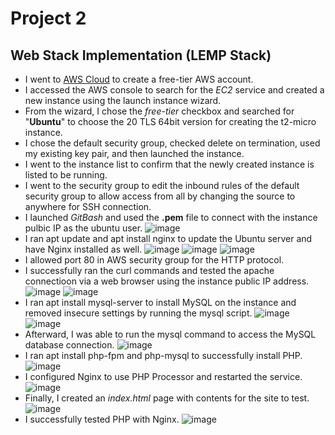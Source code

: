 # Project 2
## Web Stack Implementation (LEMP Stack)
- I went to [AWS Cloud](aws.amazon.com) to create a free-tier AWS account.
- I accessed the AWS console to search for the *EC2* service and created a new instance using the launch instance wizard.
- From the wizard, I chose the *free-tier* checkbox and searched for "**Ubuntu**" to choose the 20 TLS 64bit version for creating the t2-micro instance.
- I chose the default security group, checked delete on termination, used my existing key pair, and then launched the instance.
- I went to the instance list to confirm that the newly created instance is listed to be running.
- I went to the security group to edit the inbound rules of the default security group to allow access from all by changing the source to anywhere for SSH connection.
- I launched *GitBash* and used the __.pem__ file to connect with the instance pulbic IP as the ubuntu user.
![image](https://user-images.githubusercontent.com/33117664/116296257-e8a29e00-a791-11eb-8a82-fbc3cbaa89ca.png)
- I ran apt update and apt install nginx to update the Ubuntu server and have Nginx installed as well.
![image](https://user-images.githubusercontent.com/33117664/116297508-3c61b700-a793-11eb-9032-e0e5404fb2e5.png)
![image](https://user-images.githubusercontent.com/33117664/116304405-72ef0000-a79a-11eb-8872-0d6369cf219b.png)
![image](https://user-images.githubusercontent.com/33117664/116304666-b9dcf580-a79a-11eb-88ea-95865d0c6667.png)
- I allowed port 80 in AWS security group for the HTTP protocol.
- I successfully ran the curl commands and tested the apache connectioon via a web browser using the instance public IP address.
![image](https://user-images.githubusercontent.com/33117664/116304891-f4469280-a79a-11eb-993c-e7f69881f8fb.png)
![image](https://user-images.githubusercontent.com/33117664/116304955-058f9f00-a79b-11eb-8abd-0b3d2207858c.png)
- I ran apt install mysql-server to install MySQL on the instance and removed insecure settings by running the mysql script.
![image](https://user-images.githubusercontent.com/33117664/116305509-c9107300-a79b-11eb-8f83-329e94e23f5c.png)
![image](https://user-images.githubusercontent.com/33117664/116305671-ffe68900-a79b-11eb-943f-0a0b20c8552f.png)
- Afterward, I was able to run the mysql command to access the MySQL database connection.
![image](https://user-images.githubusercontent.com/33117664/116305804-302e2780-a79c-11eb-9ada-561865720a65.png)
- I ran apt install php-fpm and php-mysql to successfully install PHP.
![image](https://user-images.githubusercontent.com/33117664/116308123-0b877f00-a79f-11eb-8cf6-0b51e976042f.png)
- I configured Nginx to use PHP Processor and restarted the service.
![image](https://user-images.githubusercontent.com/33117664/116310200-99646980-a7a1-11eb-8bcc-a6ac90b05942.png)
- Finally, I created an *index.html* page with contents for the site to test.
![image](https://user-images.githubusercontent.com/33117664/116310687-3de6ab80-a7a2-11eb-8bdb-ed0b3727571c.png)
- I successfully tested PHP with Nginx.
![image](https://user-images.githubusercontent.com/33117664/116311347-1217f580-a7a3-11eb-96eb-cbee2def0dc2.png)

